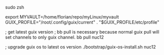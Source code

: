 

sudo zsh


export MYVAULT=/home/florian/repo/myLinux/myvault
GUIX_PROFILE="/root/.config/guix/current"
. "$GUIX_PROFILE/etc/profile"


; get latest guix version
; bb pull is necessary because normal guix pull will set channels to only guix channel.
bb pull nuc12 

; upgrade guix os to latest os version
./bootstrap/guix-os-install.sh nuc12


